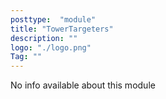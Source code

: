 ```yaml
---
posttype:  "module"  
title: "TowerTargeters"
description: ""
logo: "./logo.png"
Tag: ""
---
```

No info available about this module
